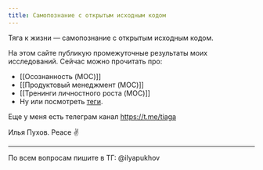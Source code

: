 ```yaml
---
title: Самопознание с открытым исходным кодом
---
```

Тяга к жизни — самопознание с открытым исходным кодом.

На этом сайте публикую промежуточные результаты моих исследований.
Сейчас можно прочитать про:

- [[Осознанность (MOC)]]
- [[Продуктовый менеджмент (MOC)]]
- [[Тренинги личностного роста (MOC)]]
- Ну или посмотреть [теги](https://garinthengineer.github.io/urge-to-life/tags/).

Еще у меня есть телеграм канал https://t.me/tiaga

Илья Пухов.
Peace ✌️


---
По всем вопросам пишите в ТГ: @ilyapukhov